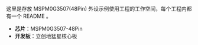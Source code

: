 这里是存放 MSPM0G3507(48Pin) 外设示例使用工程的工作空间，每个工程内都有一个 README 。

- **芯片**：MSPM0G3507-48Pin
- **开发板**：立创地猛星核心板
